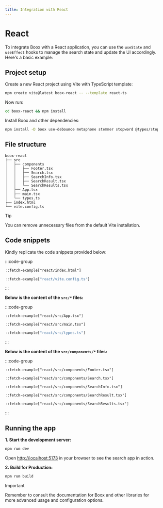 ```yaml
---
title: Integration with React
---
```


# React

To integrate Boox with a React application, you can use the `useState` and `useEffect` hooks to manage the search state and update the UI accordingly. Here's a basic example:

## Project setup

Create a new React project using Vite with TypeScript template:

```bash
npm create vite@latest boox-react -- --template react-ts
```

Now run:

```bash
cd boox-react && npm install
```

Install Boox and other dependencies:

```bash
npm install -D boox use-debounce metaphone stemmer stopword @types/stopword
```

## File structure

```text
boox-react
├── src
│   ├── components
│   │   ├── Footer.tsx
│   │   ├── Search.tsx
│   │   ├── SearchInfo.tsx
│   │   ├── SearchResult.tsx
│   │   └── SearchResults.tsx
│   ├── App.tsx
│   ├── main.tsx
│   └── types.ts
├── index.html
└── vite.config.ts
```

> [!TIP]
> You can remove unnecessary files from the default Vite installation.

## Code snippets

Kindly replicate the code snippets provided below:

:::code-group

```html title="index.html"
::fetch-example["react/index.html"]
```

```ts title="vite.config.ts"
::fetch-example["react/vite.config.ts"]
```

:::

**Below is the content of the `src/*` files:**

:::code-group

```tsx title="App.tsx"
::fetch-example["react/src/App.tsx"]
```

```tsx title="main.tsx"
::fetch-example["react/src/main.tsx"]
```

```ts title="types.ts"
::fetch-example["react/src/types.ts"]
```

:::

**Below is the content of the `src/components/*` files:**

:::code-group

```tsx title="Footer.tsx"
::fetch-example["react/src/components/Footer.tsx"]
```

```tsx title="Search.tsx"
::fetch-example["react/src/components/Search.tsx"]
```

```tsx title="SearchInfo.tsx"
::fetch-example["react/src/components/SearchInfo.tsx"]
```

```tsx title="SearchResult.tsx"
::fetch-example["react/src/components/SearchResult.tsx"]
```

```tsx title="SearchResults.tsx"
::fetch-example["react/src/components/SearchResults.tsx"]
```

:::

## Running the app

**1. Start the development server:**

```bash
npm run dev
```

Open [http://localhost:5173](http://localhost:5173) in your browser to see the search app in action.

**2. Build for Production:**

```bash
npm run build
```

> [!IMPORTANT]
> Remember to consult the documentation for Boox and other libraries for more advanced usage and configuration options.
